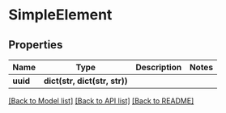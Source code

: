 # SimpleElement


## Properties
Name | Type | Description | Notes
------------ | ------------- | ------------- | -------------
**uuid** | **dict(str, dict(str, str))** |  | 

[[Back to Model list]](../README.md#documentation-for-models) [[Back to API list]](../README.md#documentation-for-api-endpoints) [[Back to README]](../README.md)


